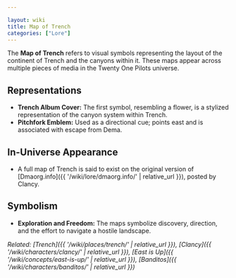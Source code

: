 ```yaml
---

layout: wiki
title: Map of Trench
categories: ["Lore"]
---
```


The **Map of Trench** refers to visual symbols representing the layout of the continent of Trench and the canyons within it. These maps appear across multiple pieces of media in the Twenty One Pilots universe.

## <span class="tape-accent-yellow">Representations</span>

* **Trench Album Cover:** The first symbol, resembling a flower, is a stylized representation of the canyon system within Trench.
* **Pitchfork Emblem:** Used as a directional cue; points east and is associated with escape from Dema.

## <span class="tape-accent-red">In-Universe Appearance</span>

* A full map of Trench is said to exist on the original version of [Dmaorg.info]({{ '/wiki/lore/dmaorg.info/' | relative_url }}), posted by Clancy.

## <span class="tape-accent-red">Symbolism</span>

* **Exploration and Freedom:** The maps symbolize discovery, direction, and the effort to navigate a hostile landscape.

*Related: [Trench]({{ '/wiki/places/trench/' | relative_url }}), [Clancy]({{ '/wiki/characters/clancy/' | relative_url }}), [East is Up]({{ '/wiki/concepts/east-is-up/' | relative_url }}), [Banditos]({{ '/wiki/characters/banditos/' | relative_url }})*
